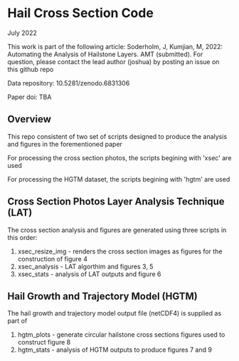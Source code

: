 # Hail Cross Section Code

July 2022

This work is part of the following article: Soderholm, J, Kumjian, M, 2022: Automating the Analysis of Hailstone Layers. AMT (submitted).
For question, please contact the lead author (joshua) by posting an issue on this github repo

Data repository: 10.5281/zenodo.6831306

Paper doi: TBA

## Overview

This repo consistent of two set of scripts designed to produce the analysis and figures in the forementioned paper

For processing the cross section photos, the scripts begining with 'xsec' are used

For processing the HGTM dataset, the scripts begining with 'hgtm' are used

## Cross Section Photos Layer Analysis Technique (LAT)

The cross section analysis and figures are generated using three scripts in this order:

1. xsec_resize_img - renders the cross section images as figures for the construction of figure 4
2. xsec_analysis - LAT algorthim and figures 3, 5
3. xsec_stats - analysis of LAT outputs and figure 6

## Hail Growth and Trajectory Model (HGTM)

The hail growth and trajectory model output file (netCDF4) is supplied as part of 

1. hgtm_plots - generate circular hailstone cross sections figures used to construct figure 8
1. hgtm_stats - analysis of HGTM outputs to produce figures 7 and 9